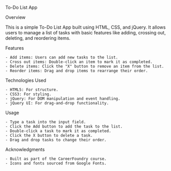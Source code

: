 To-Do List App

Overview

This is a simple To-Do List App built using HTML, CSS, and jQuery. It allows users to manage a list of tasks with basic features like adding, crossing out, deleting, and reordering items.

Features

    - Add items: Users can add new tasks to the list.
    - Cross out items: Double-click an item to mark it as completed.
    - Delete items: Click the "X" button to remove an item from the list.
    - Reorder items: Drag and drop items to rearrange their order.

Technologies Used

    - HTML5: For structure.
    - CSS3: For styling.
    - jQuery: For DOM manipulation and event handling.
    - jQuery UI: For drag-and-drop functionality.

Usage

    - Type a task into the input field.
    - Click the Add button to add the task to the list.
    - Double-click a task to mark it as completed.
    - Click the X button to delete a task.
    - Drag and drop tasks to change their order.

Acknowledgments

    - Built as part of the CareerFoundry course.
    - Icons and fonts sourced from Google Fonts.
